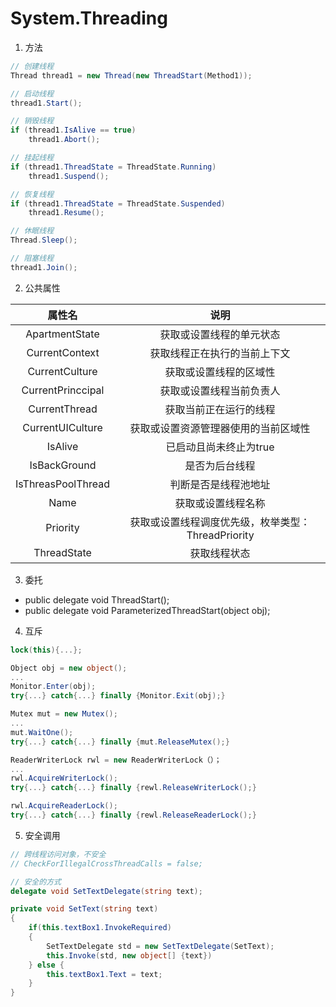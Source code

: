 System.Threading
===

1. 方法

```csharp
// 创建线程
Thread thread1 = new Thread(new ThreadStart(Method1));

// 启动线程
thread1.Start();

// 销毁线程
if (thread1.IsAlive == true)
    thread1.Abort();

// 挂起线程
if (thread1.ThreadState = ThreadState.Running)
    thread1.Suspend();

// 恢复线程
if (thread1.ThreadState = ThreadState.Suspended)
    thread1.Resume();

// 休眠线程
Thread.Sleep();

// 阻塞线程
thread1.Join();
```

2. 公共属性

|属性名|说明|
:-:|:-:
ApartmentState|获取或设置线程的单元状态
CurrentContext|获取线程正在执行的当前上下文
CurrentCulture|获取或设置线程的区域性
CurrentPrinccipal|获取或设置线程当前负责人
CurrentThread|获取当前正在运行的线程
CurrentUICulture|获取或设置资源管理器使用的当前区域性
IsAlive|已启动且尚未终止为true
IsBackGround|是否为后台线程
IsThreasPoolThread|判断是否是线程池地址
Name|获取或设置线程名称
Priority|获取或设置线程调度优先级，枚举类型：ThreadPriority
ThreadState|获取线程状态

3. 委托

* public delegate void ThreadStart();
* public delegate void ParameterizedThreadStart(object obj);

4. 互斥

```csharp
lock(this){...};

Object obj = new object();
...
Monitor.Enter(obj);
try{...} catch{...} finally {Monitor.Exit(obj);}

Mutex mut = new Mutex();
...
mut.WaitOne();
try{...} catch{...} finally {mut.ReleaseMutex();}

ReaderWriterLock rwl = new ReaderWriterLock（）；
...
rwl.AcquireWriterLock();
try{...} catch{...} finally {rewl.ReleaseWriterLock();}

rwl.AcquireReaderLock();
try{...} catch{...} finally {rewl.ReleaseReaderLock();}
```

5. 安全调用

```csharp
// 跨线程访问对象，不安全
// CheckForIllegalCrossThreadCalls = false;

// 安全的方式
delegate void SetTextDelegate(string text);

private void SetText(string text)
{
    if(this.textBox1.InvokeRequired)
    {
        SetTextDelegate std = new SetTextDelegate(SetText);
        this.Invoke(std, new object[] {text})
    } else {
        this.textBox1.Text = text;
    }
}
```
